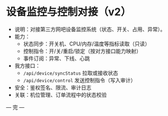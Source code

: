 # 设备监控与控制对接（v2）

- 说明：对接第三方网吧设备监控系统（状态、开关、占用、异常）。
- 能力：
  - 状态同步：开关机、CPU/内存/温度等指标读取（只读）
  - 控制指令：开/关/重启/锁定（按对方接口能力映射）
  - 事件订阅：异常、下线、心跳
- 我方接口：
  - `/api/device/syncStatus` 拉取或接收状态
  - `/api/device/control` 发送控制指令（写入审计）
- 安全：鉴权签名、限流、审计日志
- 关联：机位管理、订单流程中的状态校验

— 完 —